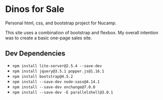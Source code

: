 # Dinos for Sale

Personal html, css, and bootstrap project for Nucamp.

This site uses a combination of bootstrap and flexbox. My overall intention was to create a basic one-page sales site.

## Dev Dependencies

- `npm install lite-server@2.5.4 --save-dev`
- `npm install jquery@3.5.1 popper.js@1.16.1`
- `npm install bootstrap@4.5.2`
- `npm install --save-dev node-sass@4.14.1`
- `npm install --save-dev onchange@7.0.0`
- `npm install --save-dev -E parallelshell@3.0.1`
